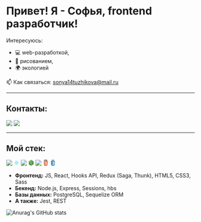 # Привет! Я - Софья, frontend разработчик!

Интересуюсь:
+ :computer: web-разработкой, 
+ :art: рисованием,
+ :earth_africa: экологией

:mailbox: Как связаться: sonya14tuzhikova@mail.ru

***

## Контакты:

[<img src="https://cdn-icons-png.flaticon.com/512/1409/1409946.png" width=3%>](https://instagram.com/owl__secret?r=nametag)
[<img src="https://upload.wikimedia.org/wikipedia/commons/thumb/8/83/Telegram_2019_Logo.svg/1024px-Telegram_2019_Logo.svg.png" width=3%>](http://t.me/SonikX10)

***

## Мой стек:


[<img src="https://upload.wikimedia.org/wikipedia/commons/thumb/9/99/Unofficial_JavaScript_logo_2.svg/1200px-Unofficial_JavaScript_logo_2.svg.png" width=3%>]('')
[<img src="https://raw.githubusercontent.com/github/explore/80688e429a7d4ef2fca1e82350fe8e3517d3494d/topics/react/react.png" width=3%>]('')
[<img src="https://camo.githubusercontent.com/d3d1874579d4c426185cc3f0b5819d05cad0e3cb0d62ce2b182daea2abab84b3/68747470733a2f2f696d672e69636f6e73382e636f6d2f636f6c6f722f34382f3030303030302f72656475782e706e67" width=3%>]('')
[<img src="https://raw.githubusercontent.com/github/explore/80688e429a7d4ef2fca1e82350fe8e3517d3494d/topics/nodejs/nodejs.png" width=3%>]('')
[<img src="https://upload.wikimedia.org/wikipedia/commons/2/29/Postgresql_elephant.svg" width=3%>]('')
[<img src="https://raw.githubusercontent.com/github/explore/80688e429a7d4ef2fca1e82350fe8e3517d3494d/topics/html/html.png" width=3%>]('')
[<img src="https://raw.githubusercontent.com/github/explore/80688e429a7d4ef2fca1e82350fe8e3517d3494d/topics/css/css.png" width=3%>]('')

+ **Фронтенд:** JS, React, Hooks API, Redux (Saga, Thunk), HTML5, CSS3, Sass
+ **Бекенд:** Node.js, Express, Sessions, hbs
+ **Базы данных:** PostgreSQL, Sequelize ORM
+ **A также:** Jest, REST

![Anurag's GitHub stats](https://github-readme-stats.vercel.app/api?username=anuraghazra&show_icons=true&theme=radical)
